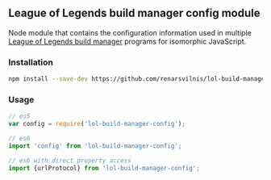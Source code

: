 ## League of Legends build manager config module
Node module that contains the configuration information used in multiple [League of Legends build manager](https://github.com/renarsvilnis/lol-build-manager) programs for isomorphic JavaScript.

### Installation
```bash
npm install --save-dev https://github.com/renarsvilnis/lol-build-manager-config
```

### Usage
```javascript
// es5
var config = require('lol-build-manager-config');

// es6
import 'config' from 'lol-build-manager-config';

// es6 with direct property access
import {urlProtocol} from 'lol-build-manager-config';
```
